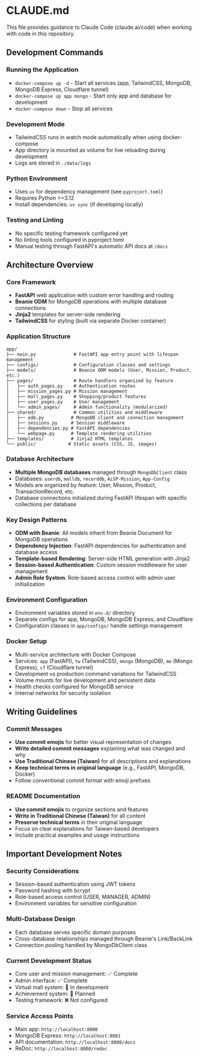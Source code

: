 # CLAUDE.md

This file provides guidance to Claude Code (claude.ai/code) when working with code in this repository.

## Development Commands

### Running the Application
- `docker-compose up -d` - Start all services (app, TailwindCSS, MongoDB, MongoDB Express, Cloudflare tunnel)
- `docker-compose up app mongo` - Start only app and database for development
- `docker-compose down` - Stop all services

### Development Mode
- TailwindCSS runs in watch mode automatically when using docker-compose
- App directory is mounted as volume for live reloading during development
- Logs are stored in `./data/logs`

### Python Environment
- Uses `uv` for dependency management (see `pyproject.toml`)
- Requires Python >=3.12
- Install dependencies: `uv sync` (if developing locally)

### Testing and Linting
- No specific testing framework configured yet
- No linting tools configured in pyproject.toml
- Manual testing through FastAPI's automatic API docs at `/docs`

## Architecture Overview

### Core Framework
- **FastAPI** web application with custom error handling and routing
- **Beanie ODM** for MongoDB operations with multiple database connections
- **Jinja2** templates for server-side rendering
- **TailwindCSS** for styling (built via separate Docker container)

### Application Structure
```
app/
├── main.py              # FastAPI app entry point with lifespan management
├── configs/             # Configuration classes and settings
├── models/              # Beanie ODM models (User, Mission, Product, etc.)
├── pages/               # Route handlers organized by feature
│   ├── auth_pages.py    # Authentication routes
│   ├── mission_pages.py # Mission management
│   ├── mall_pages.py    # Shopping/product features
│   ├── user_pages.py    # User management
│   └── admin_pages/     # Admin functionality (modularized)
├── shared/              # Common utilities and middleware
│   ├── odm.py          # MongoDB client and connection management
│   ├── sessions.py     # Session middleware
│   ├── dependencies.py # FastAPI dependencies
│   └── webpage.py      # Template rendering utilities
├── templates/          # Jinja2 HTML templates
└── public/            # Static assets (CSS, JS, images)
```

### Database Architecture
- **Multiple MongoDB databases** managed through `MongoDbClient` class
- Databases: `userdb`, `malldb`, `recorddb`, `AiSP-Mission`, `App-Config`
- Models are organized by feature: User, Mission, Product, TransactionRecord, etc.
- Database connections initialized during FastAPI lifespan with specific collections per database

### Key Design Patterns
- **ODM with Beanie**: All models inherit from Beanie Document for MongoDB operations
- **Dependency Injection**: FastAPI dependencies for authentication and database access
- **Template-based Rendering**: Server-side HTML generation with Jinja2
- **Session-based Authentication**: Custom session middleware for user management
- **Admin Role System**: Role-based access control with admin user initialization

### Environment Configuration
- Environment variables stored in `env.d/` directory
- Separate configs for app, MongoDB, MongoDB Express, and Cloudflare
- Configuration classes in `app/configs/` handle settings management

### Docker Setup
- Multi-service architecture with Docker Compose
- Services: `app` (FastAPI), `tw` (TailwindCSS), `mongo` (MongoDB), `me` (Mongo Express), `cf` (Cloudflare tunnel)
- Development vs production command variations for TailwindCSS
- Volume mounts for live development and persistent data
- Health checks configured for MongoDB service
- Internal networks for security isolation

## Writing Guidelines

### Commit Messages
- **Use commit emojis** for better visual representation of changes
- **Write detailed commit messages** explaining what was changed and why
- **Use Traditional Chinese (Taiwan)** for all descriptions and explanations
- **Keep technical terms in original language** (e.g., FastAPI, MongoDB, Docker)
- Follow conventional commit format with emoji prefixes

### README Documentation
- **Use commit emojis** to organize sections and features
- **Write in Traditional Chinese (Taiwan)** for all content
- **Preserve technical terms** in their original language
- Focus on clear explanations for Taiwan-based developers
- Include practical examples and usage instructions

## Important Development Notes

### Security Considerations
- Session-based authentication using JWT tokens
- Password hashing with bcrypt
- Role-based access control (USER, MANAGER, ADMIN)
- Environment variables for sensitive configuration

### Multi-Database Design
- Each database serves specific domain purposes
- Cross-database relationships managed through Beanie's Link/BackLink
- Connection pooling handled by MongoDbClient class

### Current Development Status
- Core user and mission management: ✅ Complete
- Admin interface: ✅ Complete
- Virtual mall system: 🚧 In development
- Achievement system: 🚧 Planned
- Testing framework: ❌ Not configured

### Service Access Points
- Main app: `http://localhost:8000`
- MongoDB Express: `http://localhost:8081`
- API documentation: `http://localhost:8000/docs`
- ReDoc: `http://localhost:8000/redoc`